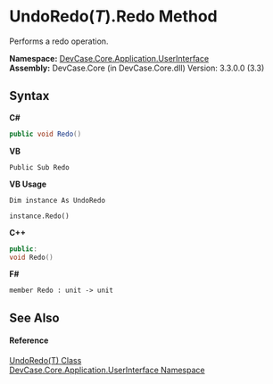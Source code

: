 # UndoRedo(*T*).Redo Method 
 

Performs a redo operation.

**Namespace:**&nbsp;<a href="N_DevCase_Core_Application_UserInterface">DevCase.Core.Application.UserInterface</a><br />**Assembly:**&nbsp;DevCase.Core (in DevCase.Core.dll) Version: 3.3.0.0 (3.3)

## Syntax

**C#**<br />
``` C#
public void Redo()
```

**VB**<br />
``` VB
Public Sub Redo
```

**VB Usage**<br />
``` VB Usage
Dim instance As UndoRedo

instance.Redo()
```

**C++**<br />
``` C++
public:
void Redo()
```

**F#**<br />
``` F#
member Redo : unit -> unit 

```


## See Also


#### Reference
<a href="T_DevCase_Core_Application_UserInterface_UndoRedo_1">UndoRedo(T) Class</a><br /><a href="N_DevCase_Core_Application_UserInterface">DevCase.Core.Application.UserInterface Namespace</a><br />